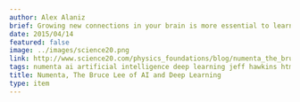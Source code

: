 ```yaml
---
author: Alex Alaniz
brief: Growing new connections in your brain is more essential to learning than strengthening established connections. You may know how to be a tax lawyer because you've spent years strengthening your old tax law connections, but these are utterly useless when you take up ballroom dancing to find yourself a mate.
date: 2015/04/14
featured: false
image: ../images/science20.png
link: http://www.science20.com/physics_foundations/blog/numenta_the_bruce_lee_of_ai_and_deep_learning-154801
tags: numenta ai artificial intelligence deep learning jeff hawkins htm hierarchical temporal memory
title: Numenta, The Bruce Lee of AI and Deep Learning
type: item
---
```


